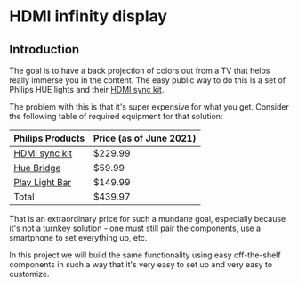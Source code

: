 # HDMI infinity display

## Introduction
The goal is to have a back projection of colors out from a TV that helps really immerse you in the content. The easy public way to do this is a set of Philips HUE lights and their [HDMI sync kit](https://www.philips-hue.com/en-us/p/hue-play-hdmi-sync-box-/046677555221?cjevent=a1c38c37d70111eb80af00a40a1c0e14#overview_).

The problem with this is that it's super expensive for what you get. Consider the following table of required equipment for that solution:

Philips Products | Price (as of June 2021)
---- | ----
[HDMI sync kit](https://www.philips-hue.com/en-us/p/hue-play-hdmi-sync-box-/046677555221?cjevent=a1c38c37d70111eb80af00a40a1c0e14#overview) | $229.99
[Hue Bridge](https://www.philips-hue.com/en-us/p/hue-bridge/046677458478) | $59.99
[Play Light Bar](https://www.philips-hue.com/en-us/p/hue-white-and-color-ambiance-play-light-bar-double-pack/7820230U7?cjevent=3a896febd76211eb83bb00e10a1c0e13) | $149.99
Total | $439.97

That is an extraordinary price for such a mundane goal, especially because it's not a turnkey solution - one must still pair the components, use a smartphone to set everything up, etc. 

In this project we will build the same functionality using easy off-the-shelf components in such a way that it's very easy to set up and very easy to customize. 